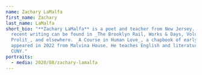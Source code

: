 ```yaml
---
name: Zachary LaMalfa
first_name: Zachary
last_name: LaMalfa
short_bio: "**Zachary LaMalfa** is a poet and teacher from New Jersey. His
  recent writing can be found in _The Brooklyn Rail, Works & Days, Volume,
  Prolit_, and elsewhere. _A Course in Human Love_, a chapbook of early poems,
  appeared in 2022 from Malvina House. He teaches English and literature at
  CUNY."
portraits:
  - media: 2020/08/zachary-lamalfa
---
```

